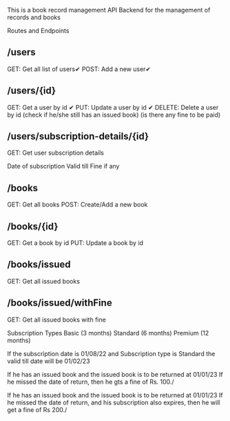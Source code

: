 This is a book record management API Backend for the management of records and books

Routes and Endpoints

## /users

GET: Get all list of users✔
POST: Add a new user✔

## /users/{id}

GET: Get a user by id ✔
PUT: Update a user by id ✔
DELETE: Delete a user by id (check if he/she still has an issued book) (is there any fine to be paid)

## /users/subscription-details/{id}

GET: Get user subscription details

Date of subscription
Valid till
Fine if any

## /books

GET: Get all books POST: Create/Add a new book

## /books/{id}

GET: Get a book by id PUT: Update a book by id

## /books/issued

GET: Get all issued books

## /books/issued/withFine

GET: Get all issued books with fine

Subscription Types
Basic (3 months) Standard (6 months) Premium (12 months)

If the subscription date is 01/08/22 and Subscription type is Standard the valid till date will be 01/02/23

If he has an issued book and the issued book is to be returned at 01/01/23 If he missed the date of return, then he gts a fine of Rs. 100./

If he has an issued book and the issued book is to be returned at 01/01/23 If he missed the date of return, and his subscription also expires, then he will get a fine of Rs 200./
